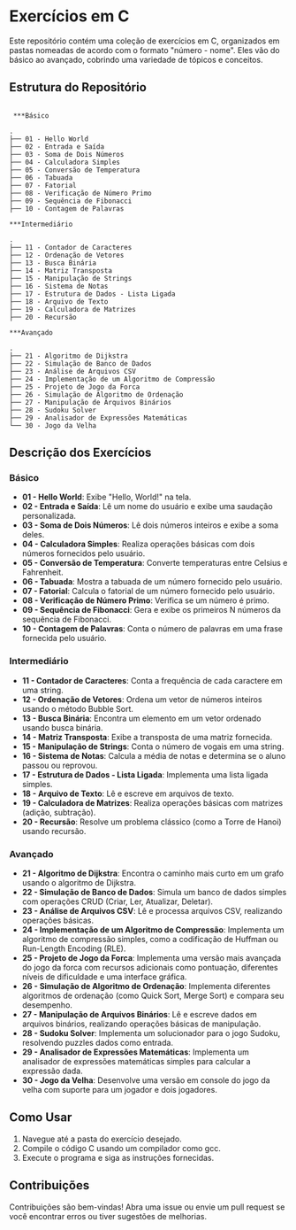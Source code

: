 
# Exercícios em C

Este repositório contém uma coleção de exercícios em C, organizados em pastas nomeadas de acordo com o formato "número - nome". Eles vão do básico ao avançado, cobrindo uma variedade de tópicos e conceitos.

## Estrutura do Repositório

```

 ***Básico

.
├── 01 - Hello World
├── 02 - Entrada e Saída
├── 03 - Soma de Dois Números
├── 04 - Calculadora Simples
├── 05 - Conversão de Temperatura
├── 06 - Tabuada
├── 07 - Fatorial
├── 08 - Verificação de Número Primo
├── 09 - Sequência de Fibonacci
├── 10 - Contagem de Palavras

***Intermediário

.
├── 11 - Contador de Caracteres
├── 12 - Ordenação de Vetores
├── 13 - Busca Binária
├── 14 - Matriz Transposta
├── 15 - Manipulação de Strings
├── 16 - Sistema de Notas
├── 17 - Estrutura de Dados - Lista Ligada
├── 18 - Arquivo de Texto
├── 19 - Calculadora de Matrizes
├── 20 - Recursão

***Avançado

.
├── 21 - Algoritmo de Dijkstra
├── 22 - Simulação de Banco de Dados
├── 23 - Análise de Arquivos CSV
├── 24 - Implementação de um Algoritmo de Compressão
├── 25 - Projeto de Jogo da Forca
├── 26 - Simulação de Algoritmo de Ordenação
├── 27 - Manipulação de Arquivos Binários
├── 28 - Sudoku Solver
├── 29 - Analisador de Expressões Matemáticas
└── 30 - Jogo da Velha

```

## Descrição dos Exercícios

### Básico

- **01 - Hello World**: Exibe "Hello, World!" na tela.
- **02 - Entrada e Saída**: Lê um nome do usuário e exibe uma saudação personalizada.
- **03 - Soma de Dois Números**: Lê dois números inteiros e exibe a soma deles.
- **04 - Calculadora Simples**: Realiza operações básicas com dois números fornecidos pelo usuário.
- **05 - Conversão de Temperatura**: Converte temperaturas entre Celsius e Fahrenheit.
- **06 - Tabuada**: Mostra a tabuada de um número fornecido pelo usuário.
- **07 - Fatorial**: Calcula o fatorial de um número fornecido pelo usuário.
- **08 - Verificação de Número Primo**: Verifica se um número é primo.
- **09 - Sequência de Fibonacci**: Gera e exibe os primeiros N números da sequência de Fibonacci.
- **10 - Contagem de Palavras**: Conta o número de palavras em uma frase fornecida pelo usuário.

### Intermediário

- **11 - Contador de Caracteres**: Conta a frequência de cada caractere em uma string.
- **12 - Ordenação de Vetores**: Ordena um vetor de números inteiros usando o método Bubble Sort.
- **13 - Busca Binária**: Encontra um elemento em um vetor ordenado usando busca binária.
- **14 - Matriz Transposta**: Exibe a transposta de uma matriz fornecida.
- **15 - Manipulação de Strings**: Conta o número de vogais em uma string.
- **16 - Sistema de Notas**: Calcula a média de notas e determina se o aluno passou ou reprovou.
- **17 - Estrutura de Dados - Lista Ligada**: Implementa uma lista ligada simples.
- **18 - Arquivo de Texto**: Lê e escreve em arquivos de texto.
- **19 - Calculadora de Matrizes**: Realiza operações básicas com matrizes (adição, subtração).
- **20 - Recursão**: Resolve um problema clássico (como a Torre de Hanoi) usando recursão.

### Avançado

- **21 - Algoritmo de Dijkstra**: Encontra o caminho mais curto em um grafo usando o algoritmo de Dijkstra.
- **22 - Simulação de Banco de Dados**: Simula um banco de dados simples com operações CRUD (Criar, Ler, Atualizar, Deletar).
- **23 - Análise de Arquivos CSV**: Lê e processa arquivos CSV, realizando operações básicas.
- **24 - Implementação de um Algoritmo de Compressão**: Implementa um algoritmo de compressão simples, como a codificação de Huffman ou Run-Length Encoding (RLE).
- **25 - Projeto de Jogo da Forca**: Implementa uma versão mais avançada do jogo da forca com recursos adicionais como pontuação, diferentes níveis de dificuldade e uma interface gráfica.
- **26 - Simulação de Algoritmo de Ordenação**: Implementa diferentes algoritmos de ordenação (como Quick Sort, Merge Sort) e compara seu desempenho.
- **27 - Manipulação de Arquivos Binários**: Lê e escreve dados em arquivos binários, realizando operações básicas de manipulação.
- **28 - Sudoku Solver**: Implementa um solucionador para o jogo Sudoku, resolvendo puzzles dados como entrada.
- **29 - Analisador de Expressões Matemáticas**: Implementa um analisador de expressões matemáticas simples para calcular a expressão dada.
- **30 - Jogo da Velha**: Desenvolve uma versão em console do jogo da velha com suporte para um jogador e dois jogadores.

## Como Usar

1. Navegue até a pasta do exercício desejado.
2. Compile o código C usando um compilador como gcc.
3. Execute o programa e siga as instruções fornecidas.

## Contribuições

Contribuições são bem-vindas! Abra uma issue ou envie um pull request se você encontrar erros ou tiver sugestões de melhorias.
